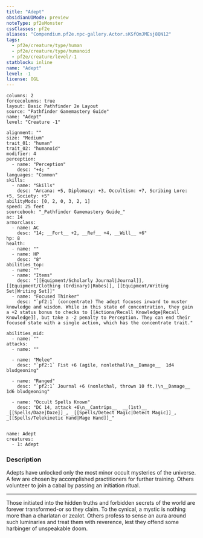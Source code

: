 ```yaml
---
title: "Adept"
obsidianUIMode: preview
noteType: pf2eMonster
cssClasses: pf2e
aliases: "Compendium.pf2e.npc-gallery.Actor.sKSfQmJMEsj8QN12" 
tags:
  - pf2e/creature/type/human
  - pf2e/creature/type/humanoid
  - pf2e/creature/level/-1
statblock: inline
name: "Adept"
level: -1
license: OGL
---
```


```statblock
columns: 2
forcecolumns: true
layout: Basic Pathfinder 2e Layout
source: "Pathfinder Gamemastery Guide"
name: "Adept"
level: "Creature -1"

alignment: ""
size: "Medium"
trait_01: "human"
trait_02: "humanoid"
modifier: 4
perception:
  - name: "Perception"
    desc: "+4; "
languages: "Common"
skills:
  - name: "Skills"
    desc: "Arcana: +5, Diplomacy: +3, Occultism: +7, Scribing Lore: +5, Society: +5"
abilityMods: [0, 2, 0, 3, 2, 1]
speed: 25 feet
sourcebook: "_Pathfinder Gamemastery Guide_"
ac: 14
armorclass:
  - name: AC
    desc: "14; __Fort__ +2, __Ref__ +4, __Will__ +6"
hp: 8
health:
  - name: ""
  - name: HP
    desc: "8"
abilities_top:
  - name: ""
  - name: "Items"
    desc: "[[Equipment/Scholarly Journal|Journal]], [[Equipment/Clothing (Ordinary)|Robes]], [[Equipment/Writing Set|Writing Set]]"
  - name: "Focused Thinker"
    desc: "`pf2:1` (concentrate) The adept focuses inward to muster knowledge and wisdom. While in this state of concentration, they gain a +2 status bonus to checks to [[Actions/Recall Knowledge|Recall Knowledge]], but take a -2 penalty to Perception. They can end their focused state with a single action, which has the concentrate trait."

abilities_mid:
  - name: ""
attacks:
  - name: ""

  - name: "Melee"
    desc: "`pf2:1` Fist +6 (agile, nonlethal)\n__Damage__  1d4 bludgeoning"

  - name: "Ranged"
    desc: "`pf2:1` Journal +6 (nonlethal, thrown 10 ft.)\n__Damage__  1d6 bludgeoning"

  - name: "Occult Spells Known"
    desc: "DC 14, attack +6\n__Cantrips__  __(1st)__ _[[Spells/Daze|Daze]]_, _[[Spells/Detect Magic|Detect Magic]]_, _[[Spells/Telekinetic Hand|Mage Hand]]_"
 
```

```encounter-table
name: Adept
creatures:
  - 1: Adept
```


### Description
Adepts have unlocked only the most minor occult mysteries of the universe. A few are chosen by accomplished practitioners for further training. Others volunteer to join a cabal by passing an initiation ritual.

* * *

Those initiated into the hidden truths and forbidden secrets of the world are forever transformed-or so they claim. To the cynical, a mystic is nothing more than a charlatan or zealot. Others profess to sense an aura around such luminaries and treat them with reverence, lest they offend some harbinger of unspeakable doom.
